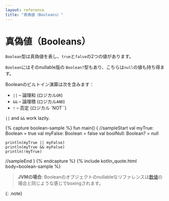 ```yaml
---
layout: reference
title: "真偽値（Booleans）"
---
```

# 真偽値（Booleans）

`Boolean`型は真偽値を表し、`true`と`false`の2つの値があります。

`Boolean`にはそのnullable版の `Boolean?`型もあり、こちらは`null`の値も持ち得ます。


Booleanのビルトイン演算は次を含みます：

* `||` – 論理和 (ロジカル`OR`)
* `&&` – 論理積 (ロジカル`AND`)
* `!` – 否定 (ロジカル `NOT``)

`||` and `&&` work lazily.

{% capture boolean-sample %}
fun main() {
//sampleStart
    val myTrue: Boolean = true
    val myFalse: Boolean = false
    val boolNull: Boolean? = null
    
    println(myTrue || myFalse)
    println(myTrue && myFalse)
    println(!myTrue)
//sampleEnd
}
{% endcapture %}
{% include kotlin_quote.html body=boolean-sample %}

> **JVMの場合**: Booleanのオブジェクトのnullableなリファレンスは[数値](numbers.md#数値のJVM上での表現)の場合と同じような感じでboxingされます。
>
{: .note}